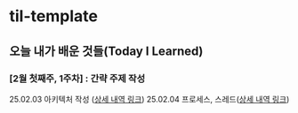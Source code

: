 # til-template

## 오늘 내가 배운 것들(Today I Learned)

### [2월 첫째주, 1주차] : 간략 주제 작성 

25.02.03 아키텍처 작성 ([상세 내역 링크](https://github.com/tpgh02/arnold-til/blob/main/Feb/2025-02-03.md))
25.02.04 프로세스, 스레드([상세 내역 링크](https://github.com/tpgh02/arnold-til/blob/main/Feb/2025-02-04.md))